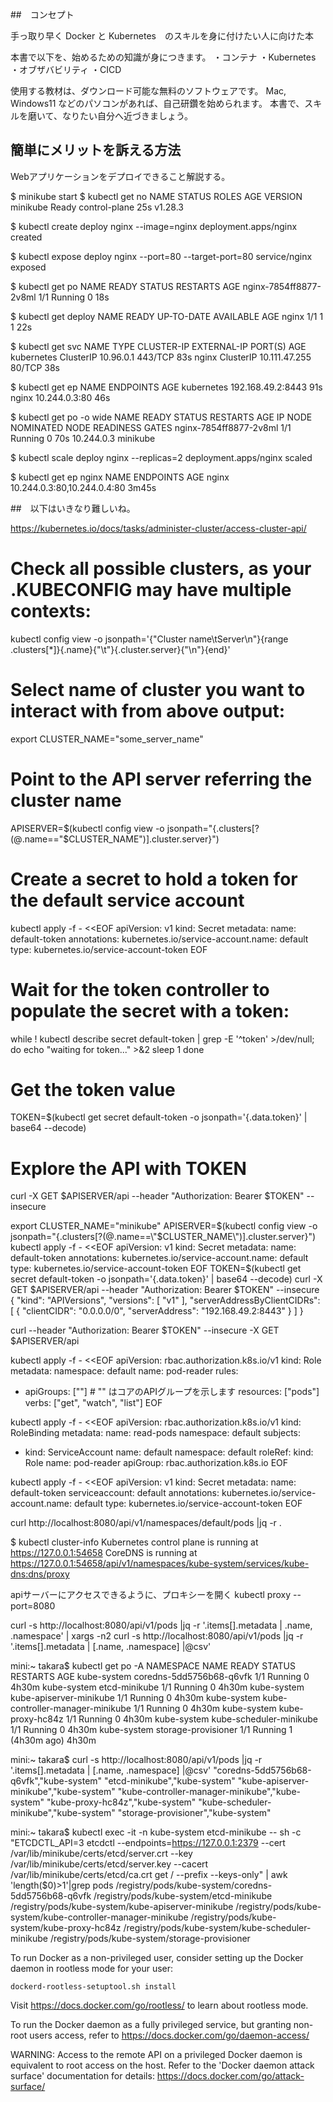 ##　コンセプト 

手っ取り早く Docker と Kubernetes　のスキルを身に付けたい人に向けた本

本書で以下を、始めるための知識が身につきます。
・コンテナ
・Kubernetes
・オブザバビリティ
・CICD

使用する教材は、ダウンロード可能な無料のソフトウェアです。
Mac, Windows11 などのパソコンがあれば、自己研鑽を始められます。
本書で、スキルを磨いて、なりたい自分へ近づきましょう。



## 簡単にメリットを訴える方法
Webアプリケーションをデプロイできること解説する。

$ minikube start
$ kubectl get no
NAME       STATUS   ROLES           AGE   VERSION
minikube   Ready    control-plane   25s   v1.28.3

$ kubectl create deploy nginx --image=nginx
deployment.apps/nginx created

$ kubectl expose deploy nginx --port=80 --target-port=80
service/nginx exposed

$ kubectl get po
NAME                     READY   STATUS    RESTARTS   AGE
nginx-7854ff8877-2v8ml   1/1     Running   0          18s

$ kubectl get deploy
NAME    READY   UP-TO-DATE   AVAILABLE   AGE
nginx   1/1     1            1           22s

$ kubectl get svc
NAME         TYPE        CLUSTER-IP      EXTERNAL-IP   PORT(S)   AGE
kubernetes   ClusterIP   10.96.0.1       <none>        443/TCP   83s
nginx        ClusterIP   10.111.47.255   <none>        80/TCP    38s

$ kubectl get ep
NAME         ENDPOINTS           AGE
kubernetes   192.168.49.2:8443   91s
nginx        10.244.0.3:80       46s

$ kubectl get po -o wide
NAME                     READY   STATUS    RESTARTS   AGE   IP           NODE       NOMINATED NODE   READINESS GATES
nginx-7854ff8877-2v8ml   1/1     Running   0          70s   10.244.0.3   minikube   

<none>           <none>

$ kubectl scale deploy nginx --replicas=2
deployment.apps/nginx scaled

$ kubectl get ep nginx
NAME    ENDPOINTS                     AGE
nginx   10.244.0.3:80,10.244.0.4:80   3m45s





##　以下はいきなり難しいね。

https://kubernetes.io/docs/tasks/administer-cluster/access-cluster-api/



# Check all possible clusters, as your .KUBECONFIG may have multiple contexts:
kubectl config view -o jsonpath='{"Cluster name\tServer\n"}{range .clusters[*]}{.name}{"\t"}{.cluster.server}{"\n"}{end}'

# Select name of cluster you want to interact with from above output:
export CLUSTER_NAME="some_server_name"

# Point to the API server referring the cluster name
APISERVER=$(kubectl config view -o jsonpath="{.clusters[?(@.name==\"$CLUSTER_NAME\")].cluster.server}")

# Create a secret to hold a token for the default service account
kubectl apply -f - <<EOF
apiVersion: v1
kind: Secret
metadata:
  name: default-token
  annotations:
    kubernetes.io/service-account.name: default
type: kubernetes.io/service-account-token
EOF

# Wait for the token controller to populate the secret with a token:
while ! kubectl describe secret default-token | grep -E '^token' >/dev/null; do
  echo "waiting for token..." >&2
  sleep 1
done

# Get the token value
TOKEN=$(kubectl get secret default-token -o jsonpath='{.data.token}' | base64 --decode)

# Explore the API with TOKEN
curl -X GET $APISERVER/api --header "Authorization: Bearer $TOKEN" --insecure



export CLUSTER_NAME="minikube"
APISERVER=$(kubectl config view -o jsonpath="{.clusters[?(@.name==\"$CLUSTER_NAME\")].cluster.server}")
kubectl apply -f - <<EOF
apiVersion: v1
kind: Secret
metadata:
  name: default-token
  annotations:
    kubernetes.io/service-account.name: default
type: kubernetes.io/service-account-token
EOF
TOKEN=$(kubectl get secret default-token -o jsonpath='{.data.token}' | base64 --decode)
curl -X GET $APISERVER/api --header "Authorization: Bearer $TOKEN" --insecure
{
  "kind": "APIVersions",
  "versions": [
    "v1"
  ],
  "serverAddressByClientCIDRs": [
    {
      "clientCIDR": "0.0.0.0/0",
      "serverAddress": "192.168.49.2:8443"
    }
  ]
}

curl --header "Authorization: Bearer $TOKEN" --insecure -X GET $APISERVER/api 




kubectl apply -f - <<EOF
apiVersion: rbac.authorization.k8s.io/v1
kind: Role
metadata:
  namespace: default
  name: pod-reader
rules:
- apiGroups: [""] # "" はコアのAPIグループを示します
  resources: ["pods"]
  verbs: ["get", "watch", "list"]
EOF


kubectl apply -f - <<EOF
apiVersion: rbac.authorization.k8s.io/v1
kind: RoleBinding
metadata:
  name: read-pods
  namespace: default
subjects:
- kind: ServiceAccount
  name: default
  namespace: default
roleRef:
  kind: Role
  name: pod-reader
  apiGroup: rbac.authorization.k8s.io
EOF


kubectl apply -f - <<EOF
apiVersion: v1
kind: Secret
metadata:
  name: default-token
  serviceaccount: default
  annotations:
    kubernetes.io/service-account.name: default
type: kubernetes.io/service-account-token
EOF



curl http://localhost:8080/api/v1/namespaces/default/pods |jq -r .



$ kubectl cluster-info
Kubernetes control plane is running at https://127.0.0.1:54658
CoreDNS is running at https://127.0.0.1:54658/api/v1/namespaces/kube-system/services/kube-dns:dns/proxy



apiサーバーにアクセスできるように、プロキシーを開く
kubectl proxy --port=8080 

curl -s http://localhost:8080/api/v1/pods |jq -r '.items[].metadata | .name, .namespace' | xargs -n2
curl -s http://localhost:8080/api/v1/pods |jq -r '.items[].metadata | [.name, .namespace] |@csv'






mini:~ takara$ kubectl get po -A
NAMESPACE     NAME                               READY   STATUS    RESTARTS        AGE
kube-system   coredns-5dd5756b68-q6vfk           1/1     Running   0               4h30m
kube-system   etcd-minikube                      1/1     Running   0               4h30m
kube-system   kube-apiserver-minikube            1/1     Running   0               4h30m
kube-system   kube-controller-manager-minikube   1/1     Running   0               4h30m
kube-system   kube-proxy-hc84z                   1/1     Running   0               4h30m
kube-system   kube-scheduler-minikube            1/1     Running   0               4h30m
kube-system   storage-provisioner                1/1     Running   1 (4h30m ago)   4h30m


mini:~ takara$ curl -s http://localhost:8080/api/v1/pods |jq -r '.items[].metadata | [.name, .namespace] |@csv'
"coredns-5dd5756b68-q6vfk","kube-system"
"etcd-minikube","kube-system"
"kube-apiserver-minikube","kube-system"
"kube-controller-manager-minikube","kube-system"
"kube-proxy-hc84z","kube-system"
"kube-scheduler-minikube","kube-system"
"storage-provisioner","kube-system"



mini:~ takara$ kubectl exec -it -n kube-system etcd-minikube -- sh -c "ETCDCTL_API=3 etcdctl --endpoints=https://127.0.0.1:2379 --cert /var/lib/minikube/certs/etcd/server.crt --key /var/lib/minikube/certs/etcd/server.key --cacert /var/lib/minikube/certs/etcd/ca.crt get / --prefix --keys-only" | awk 'length($0)>1'|grep pods
/registry/pods/kube-system/coredns-5dd5756b68-q6vfk
/registry/pods/kube-system/etcd-minikube
/registry/pods/kube-system/kube-apiserver-minikube
/registry/pods/kube-system/kube-controller-manager-minikube
/registry/pods/kube-system/kube-proxy-hc84z
/registry/pods/kube-system/kube-scheduler-minikube
/registry/pods/kube-system/storage-provisioner


To run Docker as a non-privileged user, consider setting up the
Docker daemon in rootless mode for your user:

    dockerd-rootless-setuptool.sh install

Visit https://docs.docker.com/go/rootless/ to learn about rootless mode.


To run the Docker daemon as a fully privileged service, but granting non-root
users access, refer to https://docs.docker.com/go/daemon-access/

WARNING: Access to the remote API on a privileged Docker daemon is equivalent
         to root access on the host. Refer to the 'Docker daemon attack surface'
         documentation for details: https://docs.docker.com/go/attack-surface/
